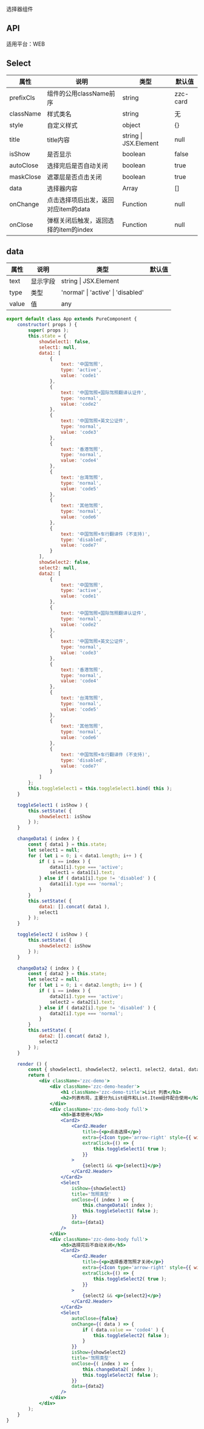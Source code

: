 选择器组件

## API

适用平台：WEB

## Select

| 属性      | 说明                                  | 类型                                         | 默认值   |
| --------- | ------------------------------------- | -------------------------------------------- | -------- |
| prefixCls | 组件的公用className前序               | string                                       | zzc-card |
| className | 样式类名                              | string                                       | 无       |
| style     | 自定义样式                            | object                                       | {}       |
| title     | title内容                             | string                        \| JSX.Element | null     |
| isShow    | 是否显示                              | boolean                                      | false    |
| autoClose | 选择完后是否自动关闭                  | boolean                                      | true     |
| maskClose | 遮罩层是否点击关闭                    | boolean                                      | true     |
| data      | 选择器内容                            | Array                                        | []       |
| onChange  | 点击选择项后出发，返回对应item的data  | Function                                     | null     |
| onClose   | 弹框关闭后触发，返回选择的item的index | Function                                     | null     |

## data

| 属性  | 说明     | 类型                               | 默认值 |
| ----- | -------- | ---------------------------------- | ------ |
| text  | 显示字段 | string \| JSX.Element              |        |
| type  | 类型     | 'normal' \| 'active' \| 'disabled' |        |
| value | 值       | any                             |        |

```jsx
export default class App extends PureComponent {
    constructor( props ) {
        super( props );
        this.state = {
            showSelect1: false,
            select1: null,
            data1: [
                {
                    text: '中国驾照',
                    type: 'active',
                    value: 'code1'
                },
                {
                    text: '中国驾照+国际驾照翻译认证件',
                    type: 'normal',
                    value: 'code2'
                },
                {
                    text: '中国驾照+英文公证件',
                    type: 'normal',
                    value: 'code3'
                },
                {
                    text: '香港驾照',
                    type: 'normal',
                    value: 'code4'
                },
                {
                    text: '台湾驾照',
                    type: 'normal',
                    value: 'code5'
                },
                {
                    text: '其他驾照',
                    type: 'normal',
                    value: 'code6'
                },
                {
                    text: '中国驾照+车行翻译件 (不支持)',
                    type: 'disabled',
                    value: 'code7'
                }
            ],
            showSelect2: false,
            select2: null,
            data2: [
                {
                    text: '中国驾照',
                    type: 'active',
                    value: 'code1'
                },
                {
                    text: '中国驾照+国际驾照翻译认证件',
                    type: 'normal',
                    value: 'code2'
                },
                {
                    text: '中国驾照+英文公证件',
                    type: 'normal',
                    value: 'code3'
                },
                {
                    text: '香港驾照',
                    type: 'normal',
                    value: 'code4'
                },
                {
                    text: '台湾驾照',
                    type: 'normal',
                    value: 'code5'
                },
                {
                    text: '其他驾照',
                    type: 'normal',
                    value: 'code6'
                },
                {
                    text: '中国驾照+车行翻译件 (不支持)',
                    type: 'disabled',
                    value: 'code7'
                }
            ]
        };
        this.toggleSelect1 = this.toggleSelect1.bind( this );
    }

    toggleSelect1 ( isShow ) {
        this.setState( {
            showSelect1: isShow
        } );
    }

    changeData1 ( index ) {
        const { data1 } = this.state;
        let select1 = null;
        for ( let i = 0; i < data1.length; i++ ) {
            if ( i == index ) {
                data1[i].type === 'active';
                select1 = data1[i].text;
            } else if ( data1[i].type != 'disabled' ) {
                data1[i].type === 'normal';
            }
        }
        this.setState( {
            data1: [].concat( data1 ),
            select1
        } );
    }

    toggleSelect2 ( isShow ) {
        this.setState( {
            showSelect2: isShow
        } );
    }

    changeData2 ( index ) {
        const { data2 } = this.state;
        let select2 = null;
        for ( let i = 0; i < data2.length; i++ ) {
            if ( i == index ) {
                data2[i].type === 'active';
                select2 = data2[i].text;
            } else if ( data2[i].type != 'disabled' ) {
                data2[i].type === 'normal';
            }
        }
        this.setState( {
            data2: [].concat( data2 ),
            select2
        } );
    }

    render () {
        const { showSelect1, showSelect2, select1, select2, data1, data2 } = this.state;
        return (
            <div className='zzc-demo'>
                <div className='zzc-demo-header'>
                    <h1 className='zzc-demo-title'>List 列表</h1>
                    <h2>列表布局，主要分为List组件和List.Item组件配合使用</h2>
                </div>
                <div className='zzc-demo-body full'>
                    <h5>基本使用</h5>
                    <Card2>
                        <Card2.Header
                            title={<p>点击选择</p>}
                            extra={<Icon type='arrow-right' style={{ width: '20px', height: '30px' }} />}
                            extraClick={() => {
                                this.toggleSelect1( true );
                            }}
                        >
                            {select1 && <p>{select1}</p>}
                        </Card2.Header>
                    </Card2>
                    <Select
                        isShow={showSelect1}
                        title='驾照类型'
                        onClose={( index ) => {
                            this.changeData1( index );
                            this.toggleSelect1( false );
                        }}
                        data={data1}
                    />
                </div>
                <div className='zzc-demo-body full'>
                    <h5>选择完后不自动关闭</h5>
                    <Card2>
                        <Card2.Header
                            title={<p>选择香港驾照才关闭</p>}
                            extra={<Icon type='arrow-right' style={{ width: '20px', height: '30px' }} />}
                            extraClick={() => {
                                this.toggleSelect2( true );
                            }}
                        >
                            {select2 && <p>{select2}</p>}
                        </Card2.Header>
                    </Card2>
                    <Select
                        autoClose={false}
                        onChange={( data ) => {
                            if ( data.value == 'code4' ) {
                                this.toggleSelect2( false );
                            }
                        }}
                        isShow={showSelect2}
                        title='驾照类型'
                        onClose={( index ) => {
                            this.changeData2( index );
                            this.toggleSelect2( false );
                        }}
                        data={data2}
                    />
                </div>
            </div>
        );
    }
}
```



